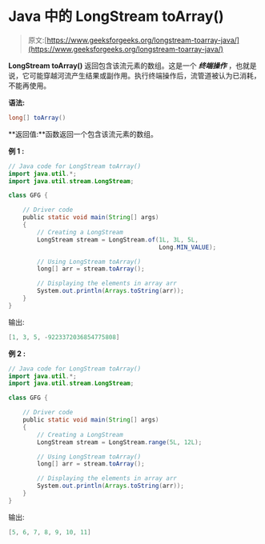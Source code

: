 # Java 中的 LongStream toArray()

> 原文:[https://www.geeksforgeeks.org/longstream-toarray-java/](https://www.geeksforgeeks.org/longstream-toarray-java/)

**LongStream toArray()** 返回包含该流元素的数组。这是一个 ***终端操作*** ，也就是说，它可能穿越河流产生结果或副作用。执行终端操作后，流管道被认为已消耗，不能再使用。

**语法:**

```java
long[] toArray()

```

**返回值:**函数返回一个包含该流元素的数组。

**例 1 :**

```java
// Java code for LongStream toArray()
import java.util.*;
import java.util.stream.LongStream;

class GFG {

    // Driver code
    public static void main(String[] args)
    {
        // Creating a LongStream
        LongStream stream = LongStream.of(1L, 3L, 5L,
                                          Long.MIN_VALUE);

        // Using LongStream toArray()
        long[] arr = stream.toArray();

        // Displaying the elements in array arr
        System.out.println(Arrays.toString(arr));
    }
}
```

输出:

```java
[1, 3, 5, -9223372036854775808]

```

**例 2 :**

```java
// Java code for LongStream toArray()
import java.util.*;
import java.util.stream.LongStream;

class GFG {

    // Driver code
    public static void main(String[] args)
    {
        // Creating a LongStream
        LongStream stream = LongStream.range(5L, 12L);

        // Using LongStream toArray()
        long[] arr = stream.toArray();

        // Displaying the elements in array arr
        System.out.println(Arrays.toString(arr));
    }
}
```

输出:

```java
[5, 6, 7, 8, 9, 10, 11]

```